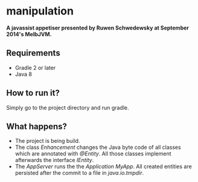 manipulation
============
**A javassist appetiser presented by Ruwen Schwedewsky at September 2014's MelbJVM.**

Requirements
------------
- Gradle 2 or later
- Java 8

How to run it?
--------------
Simply go to the project directory and run gradle.

What happens?
-------------
- The project is being build.
- The class *Enhancement* changes the Java byte code of all classes which are annotated with *@Entity*. All those classes implement afterwards the interface *IEntity*. 
- The *AppServer* runs the the *Application* *MyApp*. All created entities are persisted after the commit to a file in *java.io.tmpdir*.
